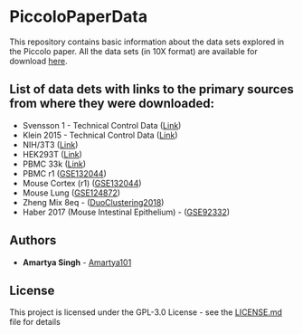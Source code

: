 # PiccoloPaperData

This repository contains basic information about the data sets explored in the Piccolo paper. All the data sets (in 10X format) are available for download [here](https://www.dropbox.com/sh/9vr7hn4g6sndgr2/AAAWj5IU5aqgzoYREIaIl4HYa?dl=0).

## List of data dets with links to the primary sources from where they were downloaded:
* Svensson 1 - Technical Control Data ([Link](https://data.caltech.edu/records/1264))
* Klein 2015 - Technical Control Data ([Link](https://data.caltech.edu/records/1264))
* NIH/3T3 ([Link](https://data.caltech.edu/records/1264))
* HEK293T ([Link](https://data.caltech.edu/records/1264))
* PBMC 33k ([Link](https://osf.io/49mjf/))
* PBMC r1 ([GSE132044](https://www.ncbi.nlm.nih.gov/geo/query/acc.cgi?acc=GSE132044))
* Mouse Cortex (r1) ([GSE132044](https://www.ncbi.nlm.nih.gov/geo/query/acc.cgi?acc=GSE132044))
* Mouse Lung ([GSE124872](https://www.ncbi.nlm.nih.gov/geo/query/acc.cgi?acc=GSE124872))
* Zheng Mix 8eq - ([DuoClustering2018](https://bioconductor.org/packages/release/data/experiment/html/DuoClustering2018.html))
* Haber 2017 (Mouse Intestinal Epithelium) - ([GSE92332](https://www.ncbi.nlm.nih.gov/geo/query/acc.cgi?acc=GSE92332))


## Authors

* **Amartya Singh** - [Amartya101](https://github.com/Amartya101/)

## License

This project is licensed under the GPL-3.0 License - see the [LICENSE.md](LICENSE.md) file for details

